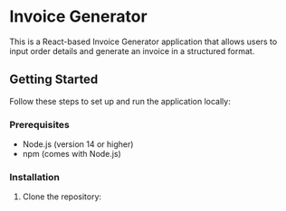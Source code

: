 # Invoice Generator

This is a React-based Invoice Generator application that allows users to input order details and generate an invoice in a structured format.

## Getting Started

Follow these steps to set up and run the application locally:

### Prerequisites

- Node.js (version 14 or higher)
- npm (comes with Node.js)

### Installation

1. Clone the repository:
   
